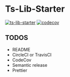 # Ts-Lib-Starter

[![ts-lib-starter](https://circleci.com/gh/joual/ts-lib-starter.svg?style=svg)](https://app.circleci.com/pipelines/github/joual/ts-lib-starter) [![codecov](https://codecov.io/gh/joual/ts-lib-starter/branch/master/graph/badge.svg)](https://codecov.io/gh/joual/ts-lib-starter)

## TODOS

- README
- CircleCI or TravisCI
- CodeCov
- Semantic release
- Prettier
